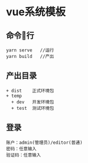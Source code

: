 # vue系统模板

## 命令行
````
yarn serve   //运行
yarn build   //产出
````

## 产出目录
````
+ dist    正式环境包
+ temp
  + dev   开发环境包
  + test  测试环境包
````

## 登录
````
账户：admin(管理员)/editor(普通)
密码：任意输入
验证码：任意输入
````
